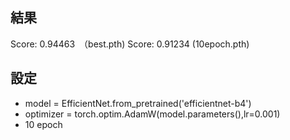 ## 結果
Score: 0.94463　（best.pth)
Score: 0.91234 (10epoch.pth)

## 設定
  - model = EfficientNet.from_pretrained('efficientnet-b4')
  - optimizer = torch.optim.AdamW(model.parameters(),lr=0.001)
  - 10 epoch
